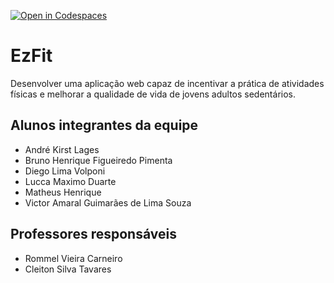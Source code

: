 [![Open in Codespaces](https://classroom.github.com/assets/launch-codespace-2972f46106e565e64193e422d61a12cf1da4916b45550586e14ef0a7c637dd04.svg)](https://classroom.github.com/open-in-codespaces?assignment_repo_id=18983939)
# EzFit

Desenvolver uma aplicação web capaz de incentivar a prática de atividades físicas e
melhorar a qualidade de vida de jovens adultos sedentários.

## Alunos integrantes da equipe

* André Kirst Lages
* Bruno Henrique Figueiredo Pimenta
* Diego Lima Volponi 
* Lucca Maximo Duarte
* Matheus Henrique
* Victor Amaral Guimarães de Lima Souza

## Professores responsáveis

* Rommel Vieira Carneiro
* Cleiton Silva Tavares
